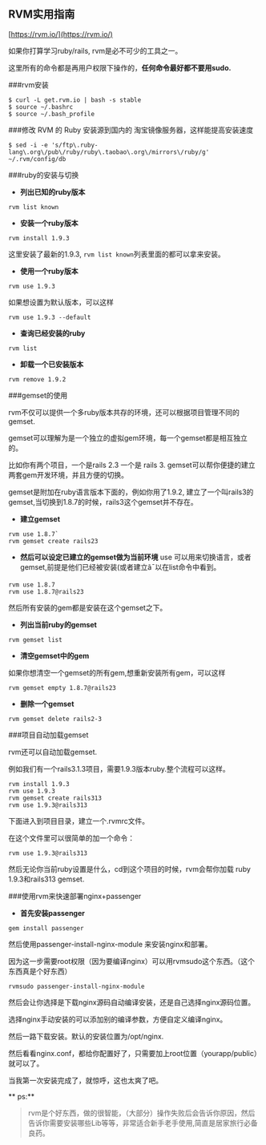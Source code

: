 RVM实用指南
----
[https://rvm.io/](https://rvm.io/)

如果你打算学习ruby/rails, rvm是必不可少的工具之一。

这里所有的命令都是再用户权限下操作的，**任何命令最好都不要用sudo.**

###rvm安装

```
$ curl -L get.rvm.io | bash -s stable
$ source ~/.bashrc
$ source ~/.bash_profile
```
###修改 RVM 的 Ruby 安装源到国内的 淘宝镜像服务器，这样能提高安装速度

```
$ sed -i -e 's/ftp\.ruby-lang\.org\/pub\/ruby/ruby\.taobao\.org\/mirrors\/ruby/g' ~/.rvm/config/db
```
###ruby的安装与切换

- **列出已知的ruby版本**

`rvm list known`

- **安装一个ruby版本**

`rvm install 1.9.3`

这里安装了最新的1.9.3, `rvm list known`列表里面的都可以拿来安装。

- **使用一个ruby版本**

`rvm use 1.9.3`

如果想设置为默认版本，可以这样

`rvm use 1.9.3 --default`

- **查询已经安装的ruby**

`rvm list`

- **卸载一个已安装版本**

`rvm remove 1.9.2`

###gemset的使用

rvm不仅可以提供一个多ruby版本共存的环境，还可以根据项目管理不同的gemset.

gemset可以理解为是一个独立的虚拟gem环境，每一个gemset都是相互独立的。

比如你有两个项目，一个是rails 2.3 一个是 rails 3. gemset可以帮你便捷的建立两套gem开发环境，并且方便的切换。

gemset是附加在ruby语言版本下面的，例如你用了1.9.2, 建立了一个叫rails3的gemset,当切换到1.8.7的时候，rails3这个gemset并不存在。

- **建立gemset**

```
rvm use 1.8.7`
rvm gemset create rails23
```

- **然后可以设定已建立的gemset做为当前环境**
use 可以用来切换语言，或者gemset,前提是他们已经被安装(或者建立ã¯以在list命令中看到。

```
rvm use 1.8.7
rvm use 1.8.7@rails23
```

然后所有安装的gem都是安装在这个gemset之下。

- **列出当前ruby的gemset**

`rvm gemset list`

- **清空gemset中的gem**

如果你想清空一个gemset的所有gem,想重新安装所有gem，可以这样

`rvm gemset empty 1.8.7@rails23`

- **删除一个gemset**

`rvm gemset delete rails2-3`

###项目自动加载gemset

rvm还可以自动加载gemset.

例如我们有一个rails3.1.3项目，需要1.9.3版本ruby.整个流程可以这样。

```
rvm install 1.9.3
rvm use 1.9.3
rvm gemset create rails313
rvm use 1.9.3@rails313
```

下面进入到项目目录，建立一个.rvmrc文件。

在这个文件里可以很简单的加一个命令：

`rvm use 1.9.3@rails313`

然后无论你当前ruby设置是什么，cd到这个项目的时候，rvm会帮你加载 ruby 1.9.3和rails313 gemset.

###使用rvm来快速部署nginx+passenger

- **首先安装passenger**

`gem install passenger`

然后使用passenger-install-nginx-module 来安装nginx和部署。

因为这一步需要root权限（因为要编译nginx）可以用rvmsudo这个东西。（这个东西真是个好东西）

`rvmsudo passenger-install-nginx-module`

然后会让你选择是下载nginx源码自动编译安装，还是自己选择nginx源码位置。

选择nginx手动安装的可以添加别的编译参数，方便自定义编译nginx。

然后一路下载安装。默认的安装位置为/opt/nginx.

然后看看nginx.conf，都给你配置好了，只需要加上root位置（yourapp/public）就可以了。

当我第一次安装完成了，就惊呼，这也太爽了吧。

** ps:**

> rvm是个好东西，做的很智能，（大部分）操作失败后会告诉你原因，然后告诉你需要安装哪些Lib等等，非常适合新手老手使用,简直是居家旅行必备良药。
